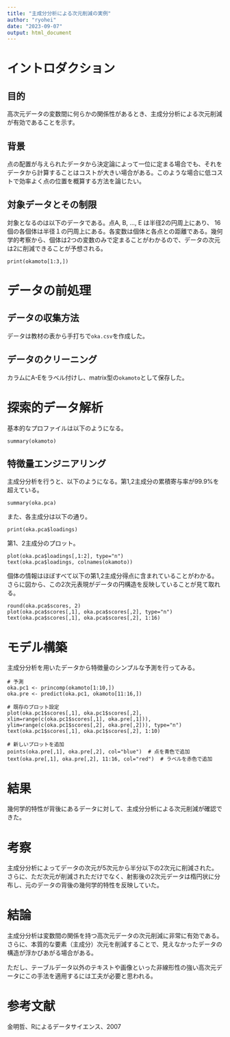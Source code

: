 ```yaml
---
title: "主成分分析による次元削減の実例"
author: "ryohei"
date: "2023-09-07"
output: html_document
---
```


# イントロダクション

## 目的

高次元データの変数間に何らかの関係性があるとき、主成分分析による次元削減が有効であることを示す。

## 背景

点の配置が与えられたデータから決定論によって一位に定まる場合でも、それをデータから計算することはコストが大きい場合がある。このような場合に低コストで効率よく点の位置を概算する方法を論じたい。

## 対象データとその制限

対象となるのは以下のデータである。点A, B, ..., E は半径2の円周上にあり、 16個の各個体は半径１の円周上にある。各変数は個体と各点との距離である。幾何学的考察から、個体は2つの変数のみで定まることがわかるので、データの次元は2に削減できることが予想される。

```{r okamoto}
print(okamoto[1:3,])
```

# データの前処理

## データの収集方法

データは教材の表から手打ちで`oka.csv`を作成した。

## データのクリーニング

カラムにA-Eをラベル付けし、matrix型の`okamoto`として保存した。

# 探索的データ解析

基本的なプロファイルは以下のようになる。

```{r okamoto}
summary(okamoto)
```

## 特徴量エンジニアリング

主成分分析を行うと、以下のようになる。第1,2主成分の累積寄与率が99.9%を超えている。

```{r oka.pca}
summary(oka.pca)

```

また、各主成分は以下の通り。

```{r}
print(oka.pca$loadings)
```

第1、2主成分のプロット。

```{r oka.pca okamoto}
plot(oka.pca$loadings[,1:2], type="n")
text(oka.pca$loadings, colnames(okamoto))
```

個体の情報はほぼすべて以下の第1,2主成分得点に含まれていることがわかる。さらに図から、この2次元表現がデータの円構造を反映していることが見て取れる。

```{r oka.pca}
round(oka.pca$scores, 2)
plot(oka.pca$scores[,1], oka.pca$scores[,2], type="n")
text(oka.pca$scores[,1], oka.pca$scores[,2], 1:16)
```

# モデル構築

主成分分析を用いたデータから特徴量のシンプルな予測を行ってみる。

```{r okamoto oka.pca}
# 予測
oka.pc1 <- princomp(okamoto[1:10,])
oka.pre <- predict(oka.pc1, okamoto[11:16,])

# 既存のプロット設定
plot(oka.pc1$scores[,1], oka.pc1$scores[,2], xlim=range(c(oka.pc1$scores[,1], oka.pre[,1])), ylim=range(c(oka.pc1$scores[,2], oka.pre[,2])), type="n")
text(oka.pc1$scores[,1], oka.pc1$scores[,2], 1:10)

# 新しいプロットを追加
points(oka.pre[,1], oka.pre[,2], col="blue")  # 点を青色で追加
text(oka.pre[,1], oka.pre[,2], 11:16, col="red")  # ラベルを赤色で追加
```

# 結果

幾何学的特性が背後にあるデータに対して、主成分分析による次元削減が確認できた。

# 考察

主成分分析によってデータの次元が5次元から半分以下の2次元に削減された。さらに、ただ次元が削減されただけでなく、射影後の2次元データは楕円状に分布し、元のデータの背後の幾何学的特性を反映していた。

# 結論

主成分分析は変数間の関係を持つ高次元データの次元削減に非常に有効である。さらに、本質的な要素（主成分）次元を削減することで、見えなかったデータの構造が浮かびあがる場合がある。

ただし、テーブルデータ以外のテキストや画像といった非線形性の強い高次元データにこの手法を適用するには工夫が必要と思われる。

# 参考文献

金明哲、Rによるデータサイエンス、2007
